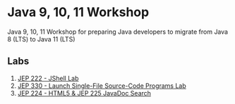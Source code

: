 # Java 9, 10, 11 Workshop
Java 9, 10, 11 Workshop for preparing Java developers to migrate from Java 8 (LTS) to Java 11 (LTS)


## Labs

1. [JEP 222 - JShell Lab](jep222/README.md)
1. [JEP 330 - Launch Single-File Source-Code Programs Lab](jep330/README.md)
1. [JEP 224 - HTML5 & JEP 225 JavaDoc Search](jep224/README.md)